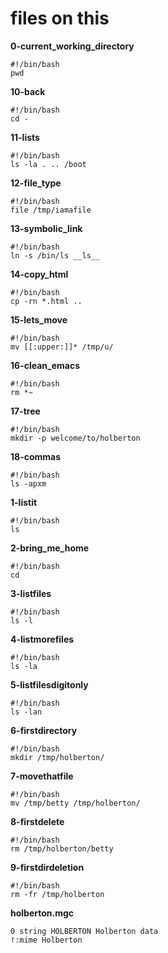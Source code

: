 # files on this

**0-current_working_directory**
```
#!/bin/bash
pwd
```
**10-back**
```
#!/bin/bash
cd -
```
**11-lists**
```
#!/bin/bash
ls -la . .. /boot
```
**12-file_type**
```
#!/bin/bash
file /tmp/iamafile
```
**13-symbolic_link**
```
#!/bin/bash
ln -s /bin/ls __ls__
```
**14-copy_html**
```
#!/bin/bash
cp -rn *.html ..
```
**15-lets_move**
```
#!/bin/bash
mv [[:upper:]]* /tmp/u/
```
**16-clean_emacs**
```
#!/bin/bash
rm *~
```
**17-tree**
```
#!/bin/bash
mkdir -p welcome/to/holberton
```
**18-commas**
```
#!/bin/bash
ls -apxm
```
**1-listit**
```
#!/bin/bash
ls
```
**2-bring_me_home**
```
#!/bin/bash
cd
```
**3-listfiles**
```
#!/bin/bash
ls -l
```
**4-listmorefiles**
```
#!/bin/bash
ls -la
```
**5-listfilesdigitonly**
```
#!/bin/bash
ls -lan
```
**6-firstdirectory**
```
#!/bin/bash
mkdir /tmp/holberton/
```
**7-movethatfile**
```
#!/bin/bash
mv /tmp/betty /tmp/holberton/
```
**8-firstdelete**
```
#!/bin/bash
rm /tmp/holberton/betty
```
**9-firstdirdeletion**
```
#!/bin/bash
rm -fr /tmp/holberton
```
**holberton.mgc**
```
0 string HOLBERTON Holberton data
!:mime Holberton
```
